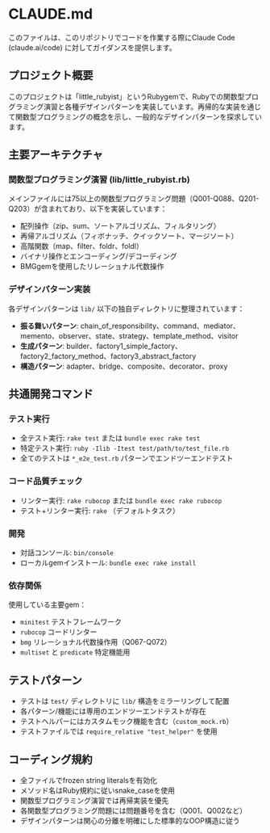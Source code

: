# CLAUDE.md

このファイルは、このリポジトリでコードを作業する際にClaude Code (claude.ai/code) に対してガイダンスを提供します。

## プロジェクト概要

このプロジェクトは「little_rubyist」というRubygemで、Rubyでの関数型プログラミング演習と各種デザインパターンを実装しています。再帰的な実装を通じて関数型プログラミングの概念を示し、一般的なデザインパターンを探求しています。

## 主要アーキテクチャ

### 関数型プログラミング演習 (lib/little_rubyist.rb)
メインファイルには75以上の関数型プログラミング問題（Q001-Q088、Q201-Q203）が含まれており、以下を実装しています：
- 配列操作（zip、sum、ソートアルゴリズム、フィルタリング）
- 再帰アルゴリズム（フィボナッチ、クイックソート、マージソート）
- 高階関数（map、filter、foldr、foldl）
- バイナリ操作とエンコーディング/デコーディング
- BMGgemを使用したリレーショナル代数操作

### デザインパターン実装
各デザインパターンは `lib/` 以下の独自ディレクトリに整理されています：
- **振る舞いパターン**: chain_of_responsibility、command、mediator、memento、observer、state、strategy、template_method、visitor
- **生成パターン**: builder、factory1_simple_factory、factory2_factory_method、factory3_abstract_factory
- **構造パターン**: adapter、bridge、composite、decorator、proxy

## 共通開発コマンド

### テスト実行
- 全テスト実行: `rake test` または `bundle exec rake test`
- 特定テスト実行: `ruby -Ilib -Itest test/path/to/test_file.rb`
- 全てのテストは `*_e2e_test.rb` パターンでエンドツーエンドテスト

### コード品質チェック
- リンター実行: `rake rubocop` または `bundle exec rake rubocop`
- テスト+リンター実行: `rake` （デフォルトタスク）

### 開発
- 対話コンソール: `bin/console`
- ローカルgemインストール: `bundle exec rake install`

### 依存関係
使用している主要gem：
- `minitest` テストフレームワーク
- `rubocop` コードリンター
- `bmg` リレーショナル代数操作用（Q067-Q072）
- `multiset` と `predicate` 特定機能用

## テストパターン

- テストは `test/` ディレクトリに `lib/` 構造をミラーリングして配置
- 各パターン/機能には専用のエンドツーエンドテストが存在
- テストヘルパーにはカスタムモック機能を含む（`custom_mock.rb`）
- テストファイルでは `require_relative "test_helper"` を使用

## コーディング規約

- 全ファイルでfrozen string literalsを有効化
- メソッド名はRuby規約に従いsnake_caseを使用
- 関数型プログラミング演習では再帰実装を優先
- 各関数型プログラミング問題には問題番号を含む（Q001、Q002など）
- デザインパターンは関心の分離を明確にした標準的なOOP構造に従う
